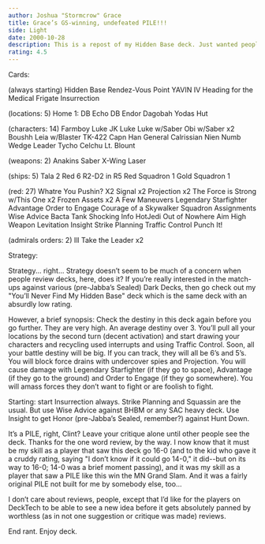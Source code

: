 ```yaml
---
author: Joshua "Stormcrow" Grace
title: Grace’s GS-winning, undefeated PILE!!!
side: Light
date: 2000-10-28
description: This is a repost of my Hidden Base deck. Just wanted people to get to see it before Clint drops it into obscurity again with another unduly low rating.
rating: 4.5
---
```

Cards: 

(always starting)
Hidden Base
Rendez-Vous Point
YAVIN IV
Heading for the Medical Frigate
Insurrection

(locations: 5)
Home 1: DB
Echo DB
Endor
Dagobah
Yodas Hut

(characters: 14)
Farmboy Luke
JK Luke
Luke w/Saber
Obi w/Saber x2
Boushh
Leia w/Blaster
TK-422
Capn Han
General Calrissian
Nien Numb
Wedge Leader
Tycho Celchu
Lt. Blount

(weapons: 2)
Anakins Saber
X-Wing Laser

(ships: 5)
Tala 2
Red 6
R2-D2 in R5
Red Squadron 1
Gold Squadron 1

(red: 27)
Whatre You Pushin? X2
Signal x2
Projection x2
The Force is Strong w/This One x2
Frozen Assets x2
A Few Maneuvers
Legendary Starfighter
Advantage
Order to Engage
Courage of a Skywalker
Squadron Assignments
Wise Advice
Bacta Tank
Shocking Info
HotJedi
Out of Nowhere
Aim High
Weapon Levitation
Insight
Strike Planning
Traffic Control
Punch It!

(admirals orders: 2)
Ill Take the Leader x2 

Strategy: 

Strategy... right... Strategy doesn’t seem to be much of a concern when people review decks, here, does it? If you’re really interested in the match-ups against various (pre-Jabba’s Sealed) Dark Decks, then go check out my "You’ll Never Find My Hidden Base" deck which is the same deck with an absurdly low rating.

However, a brief synopsis: Check the destiny in this deck again before you go further. They are very high. An average destiny over 3. You’ll pull all your locations by the second turn (decent activation) and start drawing your characters and recycling used interrupts and using Traffic Control. Soon, all your battle destiny will be big. If you can track, they will all be 6’s and 5’s. You will block force drains with undercover spies and Projection. You will cause damage with Legendary Starfighter (if they go to space), Advantage (if they go to the ground) and Order to Engage (if they go somewhere). You will amass forces they don’t want to fight or are foolish to fight.

Starting: start Insurrection always. Strike Planning and Squassin are the usual. But use Wise Advice against BHBM or any SAC heavy deck. Use Insight to get Honor (pre-Jabba’s Sealed, remember?) against Hunt Down.

It’s a PILE, right, Clint? Leave your critique alone until other people see the deck. Thanks for the one word review, by the way. I now know that it must be my skill as a player that saw this deck go 16-0 (and to the kid who gave it a cruddy rating, saying "I don’t know if it could go 14-0," it did--but on its way to 16-0; 14-0 was a brief moment passing), and it was my skill as a player that saw a PILE like this win the MN Grand Slam. And it was a fairly original PILE not built for me by somebody else, too...

I don’t care about reviews, people, except that I’d like for the players on DeckTech to be able to see a new idea before it gets absolutely panned by worthless (as in not one suggestion or critique was made) reviews.

End rant. Enjoy deck. 